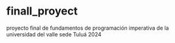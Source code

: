 # finall_proyect
proyecto final de fundamentos de programación imperativa de la universidad del valle sede Tuluá 2024 
